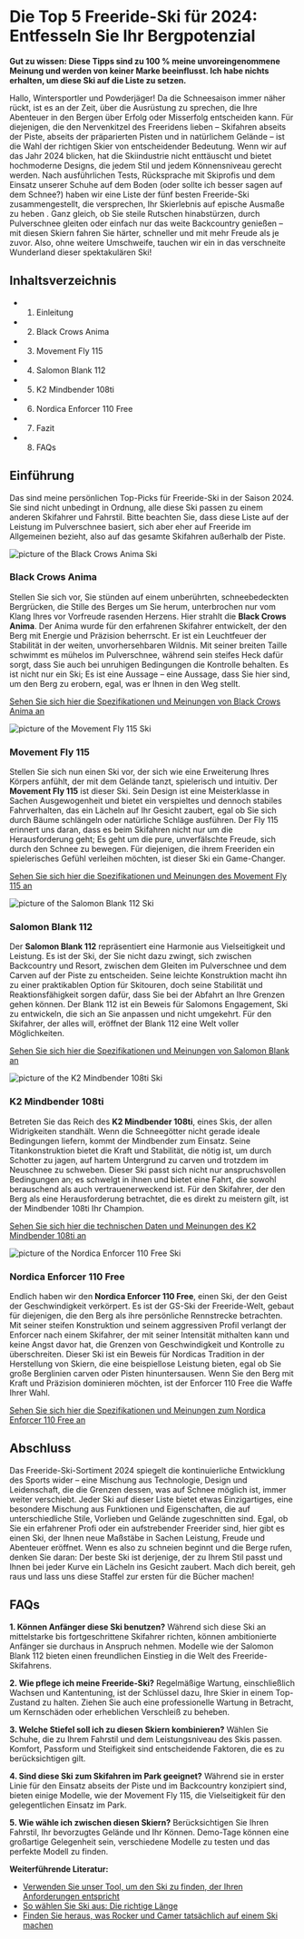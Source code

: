 # Die Top 5 Freeride-Ski für 2024: Entfesseln Sie Ihr Bergpotenzial

**Gut zu wissen: Diese Tipps sind zu 100 % meine unvoreingenommene Meinung und werden von keiner Marke beeinflusst. Ich habe nichts erhalten, um diese Ski auf die Liste zu setzen.**

Hallo, Wintersportler und Powderjäger! Da die Schneesaison immer näher rückt, ist es an der Zeit, über die Ausrüstung zu sprechen, die Ihre Abenteuer in den Bergen über Erfolg oder Misserfolg entscheiden kann. Für diejenigen, die den Nervenkitzel des Freeridens lieben – Skifahren abseits der Piste, abseits der präparierten Pisten und in natürlichem Gelände – ist die Wahl der richtigen Skier von entscheidender Bedeutung. Wenn wir auf das Jahr 2024 blicken, hat die Skiindustrie nicht enttäuscht und bietet hochmoderne Designs, die jedem Stil und jedem Könnensniveau gerecht werden. Nach ausführlichen Tests, Rücksprache mit Skiprofis und dem Einsatz unserer Schuhe auf dem Boden (oder sollte ich besser sagen auf dem Schnee?) haben wir eine Liste der fünf besten Freeride-Ski zusammengestellt, die versprechen, Ihr Skierlebnis auf epische Ausmaße zu heben . Ganz gleich, ob Sie steile Rutschen hinabstürzen, durch Pulverschnee gleiten oder einfach nur das weite Backcountry genießen – mit diesen Skiern fahren Sie härter, schneller und mit mehr Freude als je zuvor. Also, ohne weitere Umschweife, tauchen wir ein in das verschneite Wunderland dieser spektakulären Ski!

## Inhaltsverzeichnis
- 1. Einleitung
- 2. Black Crows Anima
- 3. Movement Fly 115
- 4. Salomon Blank 112
- 5. K2 Mindbender 108ti
- 6. Nordica Enforcer 110 Free
- 7. Fazit
- 8. FAQs

## Einführung

Das sind meine persönlichen Top-Picks für Freeride-Ski in der Saison 2024. Sie sind nicht unbedingt in Ordnung, alle diese Ski passen zu einem anderen Skifahrer und Fahrstil. Bitte beachten Sie, dass diese Liste auf der Leistung im Pulverschnee basiert, sich aber eher auf Freeride im Allgemeinen bezieht, also auf das gesamte Skifahren außerhalb der Piste.

![picture of the Black Crows Anima Ski](/skis/Black%20crows%20Anima.png)

### Black Crows Anima
Stellen Sie sich vor, Sie stünden auf einem unberührten, schneebedeckten Bergrücken, die Stille des Berges um Sie herum, unterbrochen nur vom Klang Ihres vor Vorfreude rasenden Herzens. Hier strahlt die **Black Crows Anima**. Der Anima wurde für den erfahrenen Skifahrer entwickelt, der den Berg mit Energie und Präzision beherrscht. Er ist ein Leuchtfeuer der Stabilität in der weiten, unvorhersehbaren Wildnis. Mit seiner breiten Taille schwimmt es mühelos im Pulverschnee, während sein steifes Heck dafür sorgt, dass Sie auch bei unruhigen Bedingungen die Kontrolle behalten. Es ist nicht nur ein Ski; Es ist eine Aussage – eine Aussage, dass Sie hier sind, um den Berg zu erobern, egal, was er Ihnen in den Weg stellt.

[Sehen Sie sich hier die Spezifikationen und Meinungen von Black Crows Anima an](https://www.pick-a-ski.com/opinions/BlackcrowsAnima)

![picture of the Movement Fly 115 Ski](/skis/Movement%20Fly%20115.png)

### Movement Fly 115
Stellen Sie sich nun einen Ski vor, der sich wie eine Erweiterung Ihres Körpers anfühlt, der mit dem Gelände tanzt, spielerisch und intuitiv. Der **Movement Fly 115** ist dieser Ski. Sein Design ist eine Meisterklasse in Sachen Ausgewogenheit und bietet ein verspieltes und dennoch stabiles Fahrverhalten, das ein Lächeln auf Ihr Gesicht zaubert, egal ob Sie sich durch Bäume schlängeln oder natürliche Schläge ausführen. Der Fly 115 erinnert uns daran, dass es beim Skifahren nicht nur um die Herausforderung geht; Es geht um die pure, unverfälschte Freude, sich durch den Schnee zu bewegen. Für diejenigen, die ihrem Freeriden ein spielerisches Gefühl verleihen möchten, ist dieser Ski ein Game-Changer.

[Sehen Sie sich hier die Spezifikationen und Meinungen des Movement Fly 115 an](https://www.pick-a-ski.com/opinions/MovementFly115)

![picture of the Salomon Blank 112 Ski](/skis/Salomon%20Blank.png)

### Salomon Blank 112
Der **Salomon Blank 112** repräsentiert eine Harmonie aus Vielseitigkeit und Leistung. Es ist der Ski, der Sie nicht dazu zwingt, sich zwischen Backcountry und Resort, zwischen dem Gleiten im Pulverschnee und dem Carven auf der Piste zu entscheiden. Seine leichte Konstruktion macht ihn zu einer praktikablen Option für Skitouren, doch seine Stabilität und Reaktionsfähigkeit sorgen dafür, dass Sie bei der Abfahrt an Ihre Grenzen gehen können. Der Blank 112 ist ein Beweis für Salomons Engagement, Ski zu entwickeln, die sich an Sie anpassen und nicht umgekehrt. Für den Skifahrer, der alles will, eröffnet der Blank 112 eine Welt voller Möglichkeiten.

[Sehen Sie sich hier die Spezifikationen und Meinungen von Salomon Blank an](https://www.pick-a-ski.com/opinions/SalomonBlank)

![picture of the K2 Mindbender 108ti Ski](/skis/K2%20Mindbender%20108ti.png)

### K2 Mindbender 108ti
Betreten Sie das Reich des **K2 Mindbender 108ti**, eines Skis, der allen Widrigkeiten standhält. Wenn die Schneegötter nicht gerade ideale Bedingungen liefern, kommt der Mindbender zum Einsatz. Seine Titankonstruktion bietet die Kraft und Stabilität, die nötig ist, um durch Schotter zu jagen, auf hartem Untergrund zu carven und trotzdem im Neuschnee zu schweben. Dieser Ski passt sich nicht nur anspruchsvollen Bedingungen an; es schwelgt in ihnen und bietet eine Fahrt, die sowohl berauschend als auch vertrauenerweckend ist. Für den Skifahrer, der den Berg als eine Herausforderung betrachtet, die es direkt zu meistern gilt, ist der Mindbender 108ti Ihr Champion.

[Sehen Sie sich hier die technischen Daten und Meinungen des K2 Mindbender 108ti an](https://www.pick-a-ski.com/opinions/K2Mindbender108ti)

![picture of the Nordica Enforcer 110 Free Ski](/skis/Nordica%20Enforcer%20110%20free.png)

### Nordica Enforcer 110 Free
Endlich haben wir den **Nordica Enforcer 110 Free**, einen Ski, der den Geist der Geschwindigkeit verkörpert. Es ist der GS-Ski der Freeride-Welt, gebaut für diejenigen, die den Berg als ihre persönliche Rennstrecke betrachten. Mit seiner steifen Konstruktion und seinem aggressiven Profil verlangt der Enforcer nach einem Skifahrer, der mit seiner Intensität mithalten kann und keine Angst davor hat, die Grenzen von Geschwindigkeit und Kontrolle zu überschreiten. Dieser Ski ist ein Beweis für Nordicas Tradition in der Herstellung von Skiern, die eine beispiellose Leistung bieten, egal ob Sie große Berglinien carven oder Pisten hinuntersausen. Wenn Sie den Berg mit Kraft und Präzision dominieren möchten, ist der Enforcer 110 Free die Waffe Ihrer Wahl.

[Sehen Sie sich hier die Spezifikationen und Meinungen zum Nordica Enforcer 110 Free an](https://www.pick-a-ski.com/opinions/NordicaEnforcer110free)

## Abschluss
Das Freeride-Ski-Sortiment 2024 spiegelt die kontinuierliche Entwicklung des Sports wider – eine Mischung aus Technologie, Design und Leidenschaft, die die Grenzen dessen, was auf Schnee möglich ist, immer weiter verschiebt. Jeder Ski auf dieser Liste bietet etwas Einzigartiges, eine besondere Mischung aus Funktionen und Eigenschaften, die auf unterschiedliche Stile, Vorlieben und Gelände zugeschnitten sind. Egal, ob Sie ein erfahrener Profi oder ein aufstrebender Freerider sind, hier gibt es einen Ski, der Ihnen neue Maßstäbe in Sachen Leistung, Freude und Abenteuer eröffnet. Wenn es also zu schneien beginnt und die Berge rufen, denken Sie daran: Der beste Ski ist derjenige, der zu Ihrem Stil passt und Ihnen bei jeder Kurve ein Lächeln ins Gesicht zaubert. Mach dich bereit, geh raus und lass uns diese Staffel zur ersten für die Bücher machen!

## FAQs

**1. Können Anfänger diese Ski benutzen?**
Während sich diese Ski an mittelstarke bis fortgeschrittene Skifahrer richten, können ambitionierte Anfänger sie durchaus in Anspruch nehmen. Modelle wie der Salomon Blank 112 bieten einen freundlichen Einstieg in die Welt des Freeride-Skifahrens.

**2. Wie pflege ich meine Freeride-Ski?**
Regelmäßige Wartung, einschließlich Wachsen und Kantentuning, ist der Schlüssel dazu, Ihre Skier in einem Top-Zustand zu halten. Ziehen Sie auch eine professionelle Wartung in Betracht, um Kernschäden oder erheblichen Verschleiß zu beheben.

**3. Welche Stiefel soll ich zu diesen Skiern kombinieren?**
Wählen Sie Schuhe, die zu Ihrem Fahrstil und dem Leistungsniveau des Skis passen. Komfort, Passform und Steifigkeit sind entscheidende Faktoren, die es zu berücksichtigen gilt.

**4. Sind diese Ski zum Skifahren im Park geeignet?**
Während sie in erster Linie für den Einsatz abseits der Piste und im Backcountry konzipiert sind, bieten einige Modelle, wie der Movement Fly 115, die Vielseitigkeit für den gelegentlichen Einsatz im Park.

**5. Wie wähle ich zwischen diesen Skiern?**
Berücksichtigen Sie Ihren Fahrstil, Ihr bevorzugtes Gelände und Ihr Können. Demo-Tage können eine großartige Gelegenheit sein, verschiedene Modelle zu testen und das perfekte Modell zu finden.

**Weiterführende Literatur:**
- [Verwenden Sie unser Tool, um den Ski zu finden, der Ihren Anforderungen entspricht](https://www.pick-a-ski.com/pick-a-ski)
- [So wählen Sie Ski aus: Die richtige Länge](https://www.pick-a-ski.com/articles/finding-the-right-ski-length)
- [Finden Sie heraus, was Rocker und Camer tatsächlich auf einem Ski machen](https://www.pick-a-ski.com/articles/ultimate-guide-rocker-camber-ski-fit)
